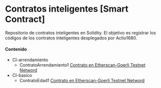# Contratos inteligentes [Smart Contract]
Repositorio de contratos inteligentes en Solidity. El objetivo es registrar los códigos de los contratos inteligentes desplegados por Actio1680. 

#### Contenido 

- CI-arrendamiento
  - ContratoArrendamiento1 [Contrato en Etherscan-Goerli Testnet Netword](https://goerli.etherscan.io/address/0x82b0bbb6088aee6f4f433efab1502838262ad6af)
- CI-basico
  - ContratoEdad1 [Contrato en Etherscan-Goerli Testnet Netword](https://goerli.etherscan.io/address/0xc2dd630288b2b65ec8afe506a82b3577bf3c0fbe)
